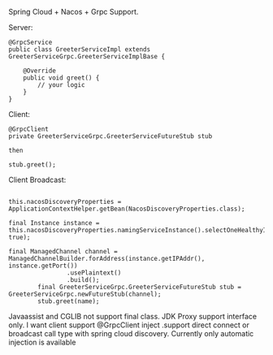 Spring Cloud + Nacos + Grpc Support.

Server:
```
@GrpcService
public class GreeterServiceImpl extends GreeterServiceGrpc.GreeterServiceImplBase {
    
    @Override
    public void greet() {
        // your logic
    }
}
```

Client:
```
@GrpcClient
private GreeterServiceGrpc.GreeterServiceFutureStub stub

then

stub.greet();

```

Client Broadcast:
```

this.nacosDiscoveryProperties = ApplicationContextHelper.getBean(NacosDiscoveryProperties.class);

final Instance instance = this.nacosDiscoveryProperties.namingServiceInstance().selectOneHealthyInstance("xxxx", true);

final ManagedChannel channel = ManagedChannelBuilder.forAddress(instance.getIPAddr(), instance.getPort())
                .usePlaintext()
                .build();
        final GreeterServiceGrpc.GreeterServiceFutureStub stub = GreeterServiceGrpc.newFutureStub(channel);
        stub.greet(name);

```

Javaassist and CGLIB not support final class.
JDK Proxy support interface only.
I want client support @GrpcClient inject .support direct connect or broadcast call type with spring cloud discovery.
Currently only automatic injection is available